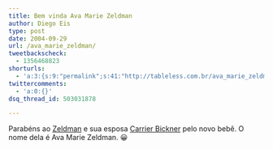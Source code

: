 ```yaml
---
title: Bem vinda Ava Marie Zeldman
author: Diego Eis
type: post
date: 2004-09-29
url: /ava_marie_zeldman/
tweetbackscheck:
  - 1356468823
shorturls:
  - 'a:3:{s:9:"permalink";s:41:"http://tableless.com.br/ava_marie_zeldman";s:7:"tinyurl";s:26:"http://tinyurl.com/3q5cf2e";s:4:"isgd";s:19:"http://is.gd/2FrTjd";}'
twittercomments:
  - 'a:0:{}'
dsq_thread_id: 503031878

---
```

Parabéns ao [Zeldman][1] e sua esposa [Carrier Bickner][2] pelo novo bebê. O nome dela é Ava Marie Zeldman. 😀

 [1]: http://www.zeldman.com/
 [2]: http://www.roguelibrarian.com/index.html